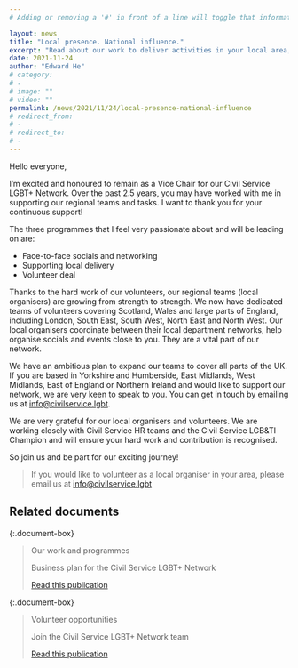 ```yaml
---
# Adding or removing a '#' in front of a line will toggle that information off and on from being processed. 

layout: news
title: "Local presence. National influence."
excerpt: "Read about our work to deliver activities in your local area, and get involved."
date: 2021-11-24
author: "Edward He"
# category: 
# - 
# image: ""
# video: ""
permalink: /news/2021/11/24/local-presence-national-influence
# redirect_from: 
# - 
# redirect_to: 
# - 
---
```


Hello everyone, 

I’m excited and honoured to remain as a Vice Chair for our Civil Service LGBT+ Network. Over the past 2.5 years, you may have worked with me in supporting our regional teams and tasks. I want to thank you for your continuous support!

The three programmes that I feel very passionate about and will be leading on are:

- Face-to-face socials and networking
- Supporting local delivery
- Volunteer deal

Thanks to the hard work of our volunteers, our regional teams (local organisers) are growing from strength to strength. We now have dedicated teams of volunteers covering Scotland, Wales and large parts of England, including London, South East, South West, North East and North West. Our local organisers coordinate between their local department networks, help organise socials and events close to you. They are a vital part of our network.

We have an ambitious plan to expand our teams to cover all parts of the UK. If you are based in Yorkshire and Humberside, East Midlands, West Midlands, East of England or Northern Ireland and would like to support our network, we are very keen to speak to you. You can get in touch by emailing us at <info@civilservice.lgbt>.

We are very grateful for our local organisers and volunteers. We are working closely with Civil Service HR teams and the Civil Service LGB&TI Champion and will ensure your hard work and contribution is recognised.

So join us and be part for our exciting journey!

> If you would like to volunteer as a local organiser in your area, please email us at <info@civilservice.lgbt>

## Related documents

{:.document-box}
> Our work and programmes
>
> Business plan for the Civil Service LGBT+ Network
>
> [Read this publication](/publication/our-plan)

{:.document-box}
> Volunteer opportunities
>
> Join the Civil Service LGBT+ Network team
>
> [Read this publication](/team/vacancies)
